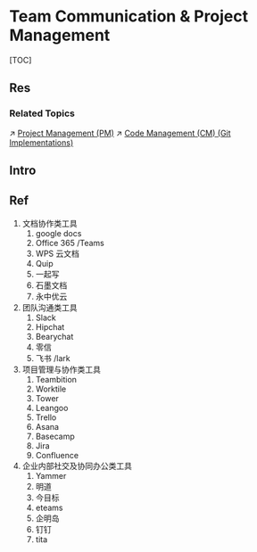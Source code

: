 # Team Communication & Project Management

[TOC]



## Res
### Related Topics
↗ [Project Management (PM)](../../../Software%20Engineering/☁️%20Cloud%20Native/🧘🏻%20Dev(Sec)Ops%20(Application%20Level%20Engineering)/🛫%20Continuous%20Integration/Project%20Management%20(PM)/Project%20Management%20(PM).md)
↗ [Code Management (CM) (Git Implementations)](../../../Software%20Engineering/☁️%20Cloud%20Native/🧘🏻%20Dev(Sec)Ops%20(Application%20Level%20Engineering)/🛫%20Continuous%20Integration/Code%20Management%20(CM)%20(Git%20Implementations)/Code%20Management%20(CM)%20(Git%20Implementations).md)



## Intro


## Ref
[入职新公司，用 lark，感觉挺好用的 | V2EX]: https://www.v2ex.com/t/851869

[盘点国内外25款最具代表性的协同办公类软件 - 欧开磊的文章 - 知乎]: https://zhuanlan.zhihu.com/p/22895023
1. 文档协作类工具
	1. google docs
	2. Office 365 /Teams
	3. WPS 云文档
	4. Quip
	5. 一起写
	6. 石墨文档
	7. 永中优云
2. 团队沟通类工具
	1. Slack
	2. Hipchat
	3. Bearychat
	4. 零信
	5. 飞书 /lark
3. 项目管理与协作类工具
	1. Teambition
	2. Worktile
	3. Tower
	4. Leangoo
	5. Trello
	6. Asana
	7. Basecamp
	8. Jira
	9. Confluence
4. 企业内部社交及协同办公类工具
	1. Yammer
	2. 明道
	3. 今目标
	4. eteams
	5. 企明岛
	6. 钉钉
	7. tita
